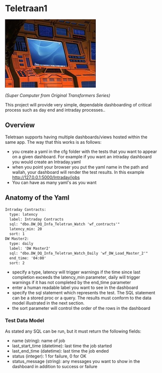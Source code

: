 # Teletraan1

![robopager](docs/teletran.png)

_(Super Computer from Original Transformers Series)_

This project will provide very simple, dependable dashboarding of critical process such as day end and intraday processes.. 


## Overview

Teletraan supports having multiple dashboards/views hosted within the same app.  The way that this works is as follows:

* you create a yaml in the cfg folder with the tests that you want to appear on a given dashboard. For example if you want an intraday dashboard you would create an Intraday.yaml
* when you point your browser you put the yaml name in the path and wallah, your dashboard will render the test results.  In this example http://127.0.0.1:5000/Intraday/jobs
* You can have as many yaml's as you want

## Anatomy of the Yaml
```
Intraday Contracts:
  type: latency
  label: Intraday Contracts
  sql: "dbo.DW_DQ_Infa_Teletran_Watch 'wf_contracts'"
  latency_min: 20
  sort: 1
DW Master2:
  type: daily
  label: 'DW Master2'
  sql: "dbo.DW_DQ_Infa_Teletran_Watch_Daily 'wf_DW_Load_Master_2'"
  end_time: '04:00'
  sort: 2
```
* specify a type, latency will trigger warnings if the time since last completion exceeds the latency_min parameter, daily will trigger warnings if it has not completed by the end_time parameter
* enter a human readable label you want to see in the dashboard
* specify the sql statement which represents the test.  The SQL statement can be a stored proc or a query.  The results must conform to the data model illustrated in the next section.
* the sort parameter will control the order of the rows in the dashboard


### Test Data Model
As stated any SQL can be run, but it must return the following fields:

* name (string): name of job
* last_start_time (datetime): last time the job started
* last_end_time (datetime): last time the job ended
* status (integer): 1 for failure, 0 for OK
* status_message (string): any messages you want to show in the dashboard in addition to success or failure


